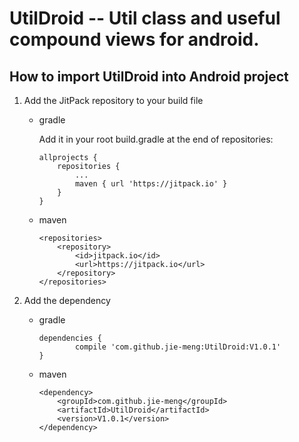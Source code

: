 # UtilDroid -- Util class and useful compound views for android.

## How to import UtilDroid into Android project

1. Add the JitPack repository to your build file
    - gradle

        Add it in your root build.gradle at the end of repositories:
        
        ```
        allprojects {
            repositories {
                ...
                maven { url 'https://jitpack.io' }
            }
        }
        ```
        
    - maven
    
        ```
        <repositories>
            <repository>
                <id>jitpack.io</id>
                <url>https://jitpack.io</url>
            </repository>
        </repositories>
        ```
        
2. Add the dependency
    - gradle
        
        ```
        dependencies {
                compile 'com.github.jie-meng:UtilDroid:V1.0.1'
        }
        ```
        
    - maven
        
        ```
        <dependency>
            <groupId>com.github.jie-meng</groupId>
            <artifactId>UtilDroid</artifactId>
            <version>V1.0.1</version>
        </dependency>
        ```
